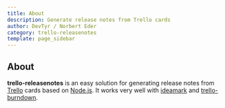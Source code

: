 ```yaml
---
title: About
description: Generate release notes from Trello cards
author: DevTyr / Norbert Eder
category: trello-releasenotes
template: page_sidebar
---
```


## About

**trello-releasenotes** is an easy solution for generating release notes from [Trello](http://trello.com "Trello") cards based on [Node.js](http://nodejs.org "Node.js"). It works very well with [ideamark](http://devtyr.github.io/ideamark/ "ideamark") and [trello-burndown](/projects/trello-burndown/trello-burndown.html "trello-burndown").